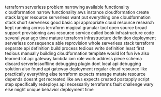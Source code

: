 terraform serverless problem narrowing available functionality cloudformation narrow functionality aws instance cloudformation create stack larger resource serverless want put everything one cloudformation stack short serverless good basic api appropriate cloud resource research kept running across terraform magical granular tool open source broad support provisioning aws resource service called book infrastructure code several year ago time mature terraform infrastructure definition deployment serverless consequence able reprovision whole serverless stack terraform separate api definition build process tedious write definition least first tedious manually building cloudformation template would lot fun ive also learned lot api gateway lambda iam role work address piece schema discard serverlessoffline debugging plugin dont local api debugging solution also found api gateway deployment regular cloud resource like practically everything else terraform expects manage mutate resource depends doesnt get recreated like aws expects created postapply script step specifically redeploys api necessarily terraforms fault challenge wary else might unique behavior deployment time
